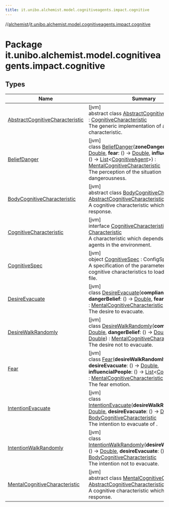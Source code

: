 ```yaml
---
title: it.unibo.alchemist.model.cognitiveagents.impact.cognitive
---
```

//[alchemist](../../index.html)/[it.unibo.alchemist.model.cognitiveagents.impact.cognitive](index.html)



# Package it.unibo.alchemist.model.cognitiveagents.impact.cognitive



## Types


| Name | Summary |
|---|---|
| [AbstractCognitiveCharacteristic](-abstract-cognitive-characteristic/index.html) | [jvm]<br>abstract class [AbstractCognitiveCharacteristic](-abstract-cognitive-characteristic/index.html) : [CognitiveCharacteristic](-cognitive-characteristic/index.html)<br>The generic implementation of a cognitive characteristic. |
| [BeliefDanger](-belief-danger/index.html) | [jvm]<br>class [BeliefDanger](-belief-danger/index.html)(**zoneDangerousness**: () -> [Double](https://kotlinlang.org/api/latest/jvm/stdlib/kotlin/-double/index.html), **fear**: () -> [Double](https://kotlinlang.org/api/latest/jvm/stdlib/kotlin/-double/index.html), **influencialPeople**: () -> [List](https://kotlinlang.org/api/latest/jvm/stdlib/kotlin.collections/-list/index.html)<[CognitiveAgent](../it.unibo.alchemist.model.cognitiveagents/-cognitive-agent/index.html)>) : [MentalCognitiveCharacteristic](-mental-cognitive-characteristic/index.html)<br>The perception of the situation dangerousness. |
| [BodyCognitiveCharacteristic](-body-cognitive-characteristic/index.html) | [jvm]<br>abstract class [BodyCognitiveCharacteristic](-body-cognitive-characteristic/index.html) : [AbstractCognitiveCharacteristic](-abstract-cognitive-characteristic/index.html)<br>A cognitive characteristic which has a body response. |
| [CognitiveCharacteristic](-cognitive-characteristic/index.html) | [jvm]<br>interface [CognitiveCharacteristic](-cognitive-characteristic/index.html) : [Characteristic](../it.unibo.alchemist.model.cognitiveagents.impact.individual/-characteristic/index.html)<br>A characteristic which depends on the other agents in the environment. |
| [CognitiveSpec](-cognitive-spec/index.html) | [jvm]<br>object [CognitiveSpec](-cognitive-spec/index.html) : ConfigSpec<br>A specification of the parameters regarding cognitive characteristics to load from a config file. |
| [DesireEvacuate](-desire-evacuate/index.html) | [jvm]<br>class [DesireEvacuate](-desire-evacuate/index.html)(**compliance**: [Double](https://kotlinlang.org/api/latest/jvm/stdlib/kotlin/-double/index.html), **dangerBelief**: () -> [Double](https://kotlinlang.org/api/latest/jvm/stdlib/kotlin/-double/index.html), **fear**: () -> [Double](https://kotlinlang.org/api/latest/jvm/stdlib/kotlin/-double/index.html)) : [MentalCognitiveCharacteristic](-mental-cognitive-characteristic/index.html)<br>The desire to evacuate. |
| [DesireWalkRandomly](-desire-walk-randomly/index.html) | [jvm]<br>class [DesireWalkRandomly](-desire-walk-randomly/index.html)(**compliance**: [Double](https://kotlinlang.org/api/latest/jvm/stdlib/kotlin/-double/index.html), **dangerBelief**: () -> [Double](https://kotlinlang.org/api/latest/jvm/stdlib/kotlin/-double/index.html), **fear**: () -> [Double](https://kotlinlang.org/api/latest/jvm/stdlib/kotlin/-double/index.html)) : [MentalCognitiveCharacteristic](-mental-cognitive-characteristic/index.html)<br>The desire not to evacuate. |
| [Fear](-fear/index.html) | [jvm]<br>class [Fear](-fear/index.html)(**desireWalkRandomly**: () -> [Double](https://kotlinlang.org/api/latest/jvm/stdlib/kotlin/-double/index.html), **desireEvacuate**: () -> [Double](https://kotlinlang.org/api/latest/jvm/stdlib/kotlin/-double/index.html), **influencialPeople**: () -> [List](https://kotlinlang.org/api/latest/jvm/stdlib/kotlin.collections/-list/index.html)<[CognitiveAgent](../it.unibo.alchemist.model.cognitiveagents/-cognitive-agent/index.html)>) : [MentalCognitiveCharacteristic](-mental-cognitive-characteristic/index.html)<br>The fear emotion. |
| [IntentionEvacuate](-intention-evacuate/index.html) | [jvm]<br>class [IntentionEvacuate](-intention-evacuate/index.html)(**desireWalkRandomly**: () -> [Double](https://kotlinlang.org/api/latest/jvm/stdlib/kotlin/-double/index.html), **desireEvacuate**: () -> [Double](https://kotlinlang.org/api/latest/jvm/stdlib/kotlin/-double/index.html)) : [BodyCognitiveCharacteristic](-body-cognitive-characteristic/index.html)<br>The intention to evacuate of . |
| [IntentionWalkRandomly](-intention-walk-randomly/index.html) | [jvm]<br>class [IntentionWalkRandomly](-intention-walk-randomly/index.html)(**desireWalkRandomly**: () -> [Double](https://kotlinlang.org/api/latest/jvm/stdlib/kotlin/-double/index.html), **desireEvacuate**: () -> [Double](https://kotlinlang.org/api/latest/jvm/stdlib/kotlin/-double/index.html)) : [BodyCognitiveCharacteristic](-body-cognitive-characteristic/index.html)<br>The intention not to evacuate. |
| [MentalCognitiveCharacteristic](-mental-cognitive-characteristic/index.html) | [jvm]<br>abstract class [MentalCognitiveCharacteristic](-mental-cognitive-characteristic/index.html) : [AbstractCognitiveCharacteristic](-abstract-cognitive-characteristic/index.html)<br>A cognitive characteristic which has a mental response. |

